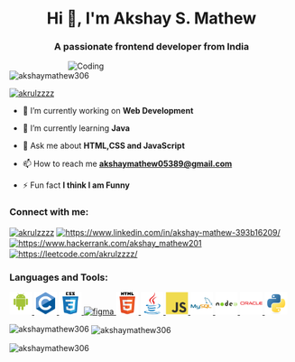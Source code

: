 <h1 align="center">Hi 👋, I'm Akshay S. Mathew</h1>
<h3 align="center">A passionate frontend developer from India</h3>
<img align="right" alt="Coding" width="400" src="https://juststickers.in/wp-content/uploads/2017/11/ninja-coder-badge.png">

<p align="left"> <img src="https://komarev.com/ghpvc/?username=akshaymathew306&label=Profile%20views&color=0e75b6&style=flat" alt="akshaymathew306" /> </p>

<p align="left"> <a href="https://twitter.com/akrulzzzz" target="blank"><img src="https://img.shields.io/twitter/follow/akrulzzzz?logo=twitter&style=for-the-badge" alt="akrulzzzz" /></a> </p>

- 🔭 I’m currently working on **Web Development**

- 🌱 I’m currently learning **Java**

- 💬 Ask me about **HTML,CSS and JavaScript**

- 📫 How to reach me **akshaymathew05389@gmail.com**

- ⚡ Fun fact **I think I am Funny**

<h3 align="left">Connect with me:</h3>
<p align="left">
<a href="https://twitter.com/akrulzzzz" target="blank"><img align="center" src="https://raw.githubusercontent.com/rahuldkjain/github-profile-readme-generator/master/src/images/icons/Social/twitter.svg" alt="akrulzzzz" height="30" width="40" /></a>
<a href="https://linkedin.com/in/https://www.linkedin.com/in/akshay-mathew-393b16209/" target="blank"><img align="center" src="https://raw.githubusercontent.com/rahuldkjain/github-profile-readme-generator/master/src/images/icons/Social/linked-in-alt.svg" alt="https://www.linkedin.com/in/akshay-mathew-393b16209/" height="30" width="40" /></a>
<a href="https://www.hackerrank.com/https://www.hackerrank.com/akshay_mathew201" target="blank"><img align="center" src="https://raw.githubusercontent.com/rahuldkjain/github-profile-readme-generator/master/src/images/icons/Social/hackerrank.svg" alt="https://www.hackerrank.com/akshay_mathew201" height="30" width="40" /></a>
<a href="https://www.leetcode.com/https://leetcode.com/akrulzzzz/" target="blank"><img align="center" src="https://raw.githubusercontent.com/rahuldkjain/github-profile-readme-generator/master/src/images/icons/Social/leet-code.svg" alt="https://leetcode.com/akrulzzzz/" height="30" width="40" /></a>
</p>

<h3 align="left">Languages and Tools:</h3>
<p align="left"> <a href="https://developer.android.com" target="_blank" rel="noreferrer"> <img src="https://raw.githubusercontent.com/devicons/devicon/master/icons/android/android-original-wordmark.svg" alt="android" width="40" height="40"/> </a> <a href="https://www.cprogramming.com/" target="_blank" rel="noreferrer"> <img src="https://raw.githubusercontent.com/devicons/devicon/master/icons/c/c-original.svg" alt="c" width="40" height="40"/> </a> <a href="https://www.w3schools.com/css/" target="_blank" rel="noreferrer"> <img src="https://raw.githubusercontent.com/devicons/devicon/master/icons/css3/css3-original-wordmark.svg" alt="css3" width="40" height="40"/> </a> <a href="https://www.figma.com/" target="_blank" rel="noreferrer"> <img src="https://www.vectorlogo.zone/logos/figma/figma-icon.svg" alt="figma" width="40" height="40"/> </a> <a href="https://www.w3.org/html/" target="_blank" rel="noreferrer"> <img src="https://raw.githubusercontent.com/devicons/devicon/master/icons/html5/html5-original-wordmark.svg" alt="html5" width="40" height="40"/> </a> <a href="https://www.java.com" target="_blank" rel="noreferrer"> <img src="https://raw.githubusercontent.com/devicons/devicon/master/icons/java/java-original.svg" alt="java" width="40" height="40"/> </a> <a href="https://developer.mozilla.org/en-US/docs/Web/JavaScript" target="_blank" rel="noreferrer"> <img src="https://raw.githubusercontent.com/devicons/devicon/master/icons/javascript/javascript-original.svg" alt="javascript" width="40" height="40"/> </a> <a href="https://www.mysql.com/" target="_blank" rel="noreferrer"> <img src="https://raw.githubusercontent.com/devicons/devicon/master/icons/mysql/mysql-original-wordmark.svg" alt="mysql" width="40" height="40"/> </a> <a href="https://nodejs.org" target="_blank" rel="noreferrer"> <img src="https://raw.githubusercontent.com/devicons/devicon/master/icons/nodejs/nodejs-original-wordmark.svg" alt="nodejs" width="40" height="40"/> </a> <a href="https://www.oracle.com/" target="_blank" rel="noreferrer"> <img src="https://raw.githubusercontent.com/devicons/devicon/master/icons/oracle/oracle-original.svg" alt="oracle" width="40" height="40"/> </a> <a href="https://www.python.org" target="_blank" rel="noreferrer"> <img src="https://raw.githubusercontent.com/devicons/devicon/master/icons/python/python-original.svg" alt="python" width="40" height="40"/> </a> </p>

<p><img align="left" src="https://github-readme-stats.vercel.app/api/top-langs?username=akshaymathew306&show_icons=true&locale=en&layout=compact" alt="akshaymathew306" /></p>

<p>&nbsp;<img align="center" src="https://github-readme-stats.vercel.app/api?username=akshaymathew306&show_icons=true&locale=en" alt="akshaymathew306" /></p>

<p><img align="center" src="https://github-readme-streak-stats.herokuapp.com/?user=akshaymathew306&" alt="akshaymathew306" /></p>
